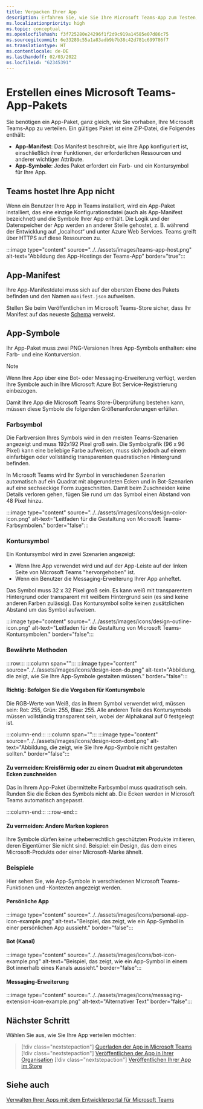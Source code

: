 ```yaml
---
title: Verpacken Ihrer App
description: Erfahren Sie, wie Sie Ihre Microsoft Teams-App zum Testen, Hochladen und Veröffentlichen im Store verpacken.
ms.localizationpriority: high
ms.topic: conceptual
ms.openlocfilehash: f3f725280e24296f1f2d9c919a14585e07d86c75
ms.sourcegitcommit: 6e33289c55a1a83adb9b7b38c42d781c699786f7
ms.translationtype: HT
ms.contentlocale: de-DE
ms.lasthandoff: 02/03/2022
ms.locfileid: "62345391"
---
```

# <a name="create-a-microsoft-teams-app-package"></a>Erstellen eines Microsoft Teams-App-Pakets

Sie benötigen ein App-Paket, ganz gleich, wie Sie vorhaben, Ihre Microsoft Teams-App zu verteilen. Ein gültiges Paket ist eine ZIP-Datei, die Folgendes enthält:

* **App-Manifest**: Das Manifest beschreibt, wie Ihre App konfiguriert ist, einschließlich ihrer Funktionen, der erforderlichen Ressourcen und anderer wichtiger Attribute.
* **App-Symbole**: Jedes Paket erfordert ein Farb- und ein Kontursymbol für Ihre App.

## <a name="teams-doesnt-host-your-app"></a>Teams hostet Ihre App nicht

Wenn ein Benutzer Ihre App in Teams installiert, wird ein App-Paket installiert, das eine einzige Konfigurationsdatei (auch als App-Manifest bezeichnet) und die Symbole Ihrer App enthält. Die Logik und der Datenspeicher der App werden an anderer Stelle gehostet, z. B. während der Entwicklung auf „localhost“ und unter Azure Web Services. Teams greift über HTTPS auf diese Ressourcen zu.

:::image type="content" source="../../assets/images/teams-app-host.png" alt-text="Abbildung des App-Hostings der Teams-App" border="true":::

## <a name="app-manifest"></a>App-Manifest

Ihre App-Manifestdatei muss sich auf der obersten Ebene des Pakets befinden und den Namen `manifest.json` aufweisen. 

Stellen Sie beim Veröffentlichen im Microsoft Teams-Store sicher, dass Ihr Manifest auf das neueste [Schema](~/resources/schema/manifest-schema.md) verweist.

## <a name="app-icons"></a>App-Symbole

Ihr App-Paket muss zwei PNG-Versionen Ihres App-Symbols enthalten: eine Farb- und eine Konturversion.

> [!Note]
> Wenn Ihre App über eine Bot- oder Messaging-Erweiterung verfügt, werden Ihre Symbole auch in Ihre Microsoft Azure Bot Service-Registrierung einbezogen.

Damit Ihre App die Microsoft Teams Store-Überprüfung bestehen kann, müssen diese Symbole die folgenden Größenanforderungen erfüllen.

### <a name="color-icon"></a>Farbsymbol

Die Farbversion Ihres Symbols wird in den meisten Teams-Szenarien angezeigt und muss 192x192 Pixel groß sein. Die Symbolgrafik (96 x 96 Pixel) kann eine beliebige Farbe aufweisen, muss sich jedoch auf einem einfarbigen oder vollständig transparenten quadratischen Hintergrund befinden.

In Microsoft Teams wird Ihr Symbol in verschiedenen Szenarien automatisch auf ein Quadrat mit abgerundeten Ecken und in Bot-Szenarien auf eine sechseckige Form zugeschnitten. Damit beim Zuschneiden keine Details verloren gehen, fügen Sie rund um das Symbol einen Abstand von 48 Pixel hinzu.

:::image type="content" source="../../assets/images/icons/design-color-icon.png" alt-text="Leitfaden für die Gestaltung von Microsoft Teams-Farbsymbolen." border="false":::

### <a name="outline-icon"></a>Kontursymbol

Ein Kontursymbol wird in zwei Szenarien angezeigt:

* Wenn Ihre App verwendet wird und auf der App-Leiste auf der linken Seite von Microsoft Teams "hervorgehoben" ist.
* Wenn ein Benutzer die Messaging-Erweiterung Ihrer App anheftet.

Das Symbol muss 32 x 32 Pixel groß sein. Es kann weiß mit transparentem Hintergrund oder transparent mit weißem Hintergrund sein (es sind keine anderen Farben zulässig). Das Kontursymbol sollte keinen zusätzlichen Abstand um das Symbol aufweisen.

:::image type="content" source="../../assets/images/icons/design-outline-icon.png" alt-text="Leitfaden für die Gestaltung von Microsoft Teams-Kontursymbolen." border="false":::

### <a name="best-practices"></a>Bewährte Methoden

:::row:::
   :::column span="":::
:::image type="content" source="../../assets/images/icons/design-icon-do.png" alt-text="Abbildung, die zeigt, wie Sie Ihre App-Symbole gestalten müssen." border="false":::

#### <a name="do-follow-the-precise-outline-icon-guidelines"></a>Richtig: Befolgen Sie die Vorgaben für Kontursymbole

Die RGB-Werte von Weiß, das in Ihrem Symbol verwendet wird, müssen sein: Rot: 255, Grün: 255, Blau: 255. Alle anderen Teile des Kontursymbols müssen vollständig transparent sein, wobei der Alphakanal auf 0 festgelegt ist.

   :::column-end:::
   :::column span="":::
:::image type="content" source="../../assets/images/icons/design-icon-dont.png" alt-text="Abbildung, die zeigt, wie Sie Ihre App-Symbole nicht gestalten sollten." border="false":::

#### <a name="dont-crop-in-a-circular-or-rounded-square-shape"></a>Zu vermeiden: Kreisförmig oder zu einem Quadrat mit abgerundeten Ecken zuschneiden

Das in Ihrem App-Paket übermittelte Farbsymbol muss quadratisch sein. Runden Sie die Ecken des Symbols nicht ab. Die Ecken werden in Microsoft Teams automatisch angepasst.

   :::column-end:::
:::row-end:::

#### <a name="dont-copy-other-brands"></a>Zu vermeiden: Andere Marken kopieren

Ihre Symbole dürfen keine urheberrechtlich geschützten Produkte imitieren, deren Eigentümer Sie nicht sind. Beispiel: ein Design, das dem eines Microsoft-Produkts oder einer Microsoft-Marke ähnelt.

### <a name="examples"></a>Beispiele

Hier sehen Sie, wie App-Symbole in verschiedenen Microsoft Teams-Funktionen und -Kontexten angezeigt werden.

#### <a name="personal-app"></a>Persönliche App

:::image type="content" source="../../assets/images/icons/personal-app-icon-example.png" alt-text="Beispiel, das zeigt, wie ein App-Symbol in einer persönlichen App aussieht." border="false":::

#### <a name="bot-channel"></a>Bot (Kanal)

:::image type="content" source="../../assets/images/icons/bot-icon-example.png" alt-text="Beispiel, das zeigt, wie ein App-Symbol in einem Bot innerhalb eines Kanals aussieht." border="false":::

#### <a name="messaging-extension"></a>Messaging-Erweiterung

:::image type="content" source="../../assets/images/icons/messaging-extension-icon-example.png" alt-text="Alternativer Text" border="false":::

## <a name="next-step"></a>Nächster Schritt

Wählen Sie aus, wie Sie Ihre App verteilen möchten:

> [!div class="nextstepaction"]
> [Querladen der App in Microsoft Teams](~/concepts/deploy-and-publish/apps-upload.md)
> [!div class="nextstepaction"]
> [Veröffentlichen der App in Ihrer Organisation](/MicrosoftTeams/tenant-apps-catalog-teams?toc=/microsoftteams/platform/toc.json&bc=/MicrosoftTeams/breadcrumb/toc.json)
> [!div class="nextstepaction"]
> [Veröffentlichen Ihrer App im Store](~/concepts/deploy-and-publish/appsource/publish.md)

## <a name="see-also"></a>Siehe auch

[Verwalten Ihrer Apps mit dem Entwicklerportal für Microsoft Teams](~/concepts/build-and-test/teams-developer-portal.md)